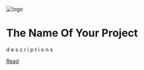 <!-- docsify封面 -->

<!-- <img width="160px" style="border-radius:50%" bor src="https://i.vgy.me/GPooJT.png"> -->
![logo](https://i.vgy.me/GPooJT.png)

# **The Name Of Your Project**
d e s c r i p t i o n s

[Read](#Headline)

